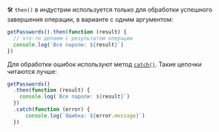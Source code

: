🛠 `then()` в индустрии используется только для обработки успешного завершения операции, в варианте с одним аргументом:

```js
getPasswords().then(function (result) {
  // что-то делаем с результатом операции
  console.log(`Все пароли: ${result}`)
})
```

Для обработки ошибок используют метод [`catch()`](/js/promise-catch/). Такие цепочки читаются лучше:

```js
getPasswords()
  .then(function (result) {
    console.log(`Все пароли: ${result}`)
  })
  .catch(function (error) {
      console.log(`Ошибка: ${error.message}`)
  })
```
